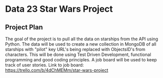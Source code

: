 # Data 23 Star Wars Project



## Project Plan

The goal of the project is to pull all the data on starships from the API using Python.
The data will be used to create a new collection in MongoDB of all starships with "pilot" key URL's being replaced with ObjectsID's from characters.
This will be done using Test Driven Development, functional programming and good coding principles.
A job board will be used to keep track of user stories.
Link to job board: https://trello.com/b/4dChMEMm/star-wars-project